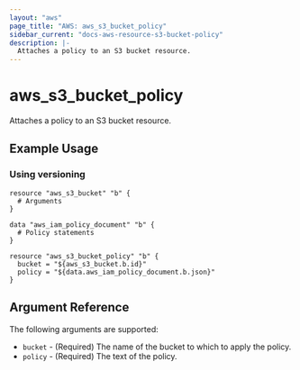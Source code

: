 ```yaml
---
layout: "aws"
page_title: "AWS: aws_s3_bucket_policy"
sidebar_current: "docs-aws-resource-s3-bucket-policy"
description: |-
  Attaches a policy to an S3 bucket resource.
---
```


# aws\_s3\_bucket\_policy

Attaches a policy to an S3 bucket resource.

## Example Usage

### Using versioning

```hcl
resource "aws_s3_bucket" "b" {
  # Arguments
}

data "aws_iam_policy_document" "b" {
  # Policy statements
}

resource "aws_s3_bucket_policy" "b" {
  bucket = "${aws_s3_bucket.b.id}"
  policy = "${data.aws_iam_policy_document.b.json}"
}
```

## Argument Reference

The following arguments are supported:

* `bucket` - (Required) The name of the bucket to which to apply the policy.
* `policy` - (Required) The text of the policy.
